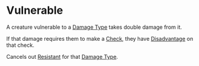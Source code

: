 # Vulnerable

A creature vulnerable to a [Damage Type](../Combat/Damage%20Types/{Damage%20Types}.md) takes double damage from it.

If that damage requires them to make a [Check](../Core%20Procedures/Check.md), they have [Disadvantage](../Die%20Rolling%20Mechanics/Disadvantage.md) on that check.

Cancels out [Resistant](Resistant.md) for that [Damage Type](../Combat/Damage%20Types/{Damage%20Types}.md).
